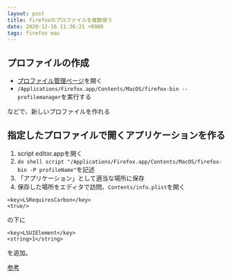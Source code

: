 ```yaml
---
layout: post
title: firefoxのプロファイルを複数使う
date: 2020-12-16 11:36:21 +0900
tags: firefox mac
---
```


## プロファイルの作成

- [プロファイル管理ページ](about:profile)を開く
- `/Applications/Firefox.app/Contents/MacOS/firefox-bin --profilemanager`を実行する

などで、新しいプロファイルを作れる

## 指定したプロファイルで開くアプリケーションを作る

1. script editor.appを開く
2. `do shell script "/Applications/Firefox.app/Contents/MacOS/firefox-bin -P profileName"`を記述
3. 「アプリケーション」として適当な場所に保存
4. 保存した場所をエディタで訪問、`Contents/info.plist`を開く

```
<key>LSRequiresCarbon</key>
<true/>
```
の下に
```
<key>LSUIElement</key>
<string>1</string>
```
を追加。

[参考](http://web.archive.org/web/20100717003457/http://spf13.com/feature/managing-firefox-profiles-os-x)
